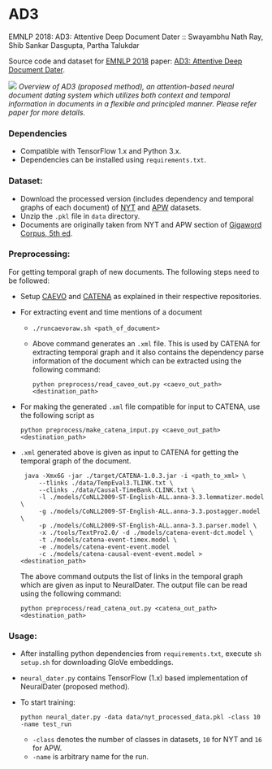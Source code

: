 # AD3
EMNLP 2018: AD3: Attentive Deep Document Dater :: Swayambhu Nath Ray, Shib Sankar Dasgupta, Partha Talukdar

Source code and dataset for [EMNLP 2018](http://emnlp2018.org) paper: [AD3: Attentive Deep Document Dater](http://malllabiisc.github.io/publications/).

![](https://github.com/malllabiisc/AD3/Model.png)
*Overview of AD3 (proposed method), an attention-based neural document dating system which utilizes both context and temporal information in documents in a flexible and principled manner. Please refer paper for more details.*

### Dependencies

* Compatible with TensorFlow 1.x and Python 3.x.
* Dependencies can be installed using `requirements.txt`.

### Dataset:

* Download the processed version (includes dependency and temporal graphs of each document) of [NYT](https://drive.google.com/file/d/1wqQRFeA1ESAOJqrwUNakfa77n_S9cmBi/view?usp=sharing) and [APW](https://drive.google.com/open?id=1tll04ZBooB3Mohm6It-v8MBcjMCC3Y1w) datasets.
* Unzip the `.pkl` file in `data` directory.
* Documents are originally taken from NYT and APW section of [Gigaword Corpus, 5th ed](https://catalog.ldc.upenn.edu/ldc2011t07).

### Preprocessing:

For getting temporal graph of new documents. The following steps need to be followed:

- Setup [CAEVO](https://github.com/nchambers/caevo) and [CATENA](https://github.com/paramitamirza/CATENA) as explained in their respective repositories.

- For extracting event and time mentions of a document

  - `./runcaevoraw.sh <path_of_document>`

  - Above command generates an `.xml` file. This is used by CATENA for extracting temporal graph and it also contains the dependency parse information of the document which can be extracted using the following command:

    ```shell
    python preprocess/read_caveo_out.py <caevo_out_path> <destination_path>
    ```

- For making the generated `.xml` file compatible for input to CATENA, use the following script as

  ```shell
  python preprocess/make_catena_input.py <caevo_out_path> <destination_path>
  ```

- `.xml` generated above is given as input to CATENA for getting the temporal graph of the document. 

   ```shell
    java -Xmx6G -jar ./target/CATENA-1.0.3.jar -i <path_to_xml> \
    	--tlinks ./data/TempEval3.TLINK.txt \
    	--clinks ./data/Causal-TimeBank.CLINK.txt \
    	-l ./models/CoNLL2009-ST-English-ALL.anna-3.3.lemmatizer.model \
    	-g ./models/CoNLL2009-ST-English-ALL.anna-3.3.postagger.model \
    	-p ./models/CoNLL2009-ST-English-ALL.anna-3.3.parser.model \
    	-x ./tools/TextPro2.0/ -d ./models/catena-event-dct.model \
    	-t ./models/catena-event-timex.model \
    	-e ./models/catena-event-event.model 
    	-c ./models/catena-causal-event-event.model > <destination_path>
   ```

   The above command outputs the list of links in the temporal graph which are given as input to NeuralDater. The output file can be read using the following command:

   ```shell
   python preprocess/read_catena_out.py <catena_out_path> <destination_path>
   ```

    

### Usage:

* After installing python dependencies from `requirements.txt`, execute `sh setup.sh` for downloading GloVe embeddings.

* `neural_dater.py` contains TensorFlow (1.x) based implementation of NeuralDater (proposed method). 
* To start training: 
  ```shell
  python neural_dater.py -data data/nyt_processed_data.pkl -class 10 -name test_run
  ```

  * `-class` denotes the number of classes in datasets,  `10` for NYT and `16` for APW.
  * `-name` is arbitrary name for the run.
